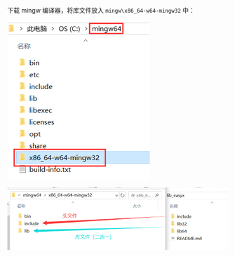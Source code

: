 下载 mingw 编译器，将库文件放入 `mingw\x86_64-w64-mingw32` 中：

![path](README.assets/path.png)

![lib](README.assets/lib.png)
